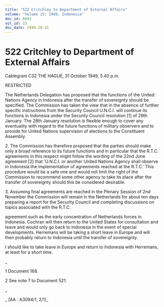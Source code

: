 ```yaml
---
title: "522 Critchley to Department of External Affairs"
volume: "Volume 15: 1949, Indonesia"
doc_id: 6691
vol_id: 15
doc_date: 1949-10-31
---
```


# 522 Critchley to Department of External Affairs

Cablegram C32 THE HAGUE, 31 October 1949, 5.40 p.m.

RESTRICTED

The Netherlands Delegation has proposed that the functions of the United Nations Agency in Indonesia after the transfer of sovereignty should be specified. The Commission has taken the view that in the absence of further specific instructions from the Security Council U.N.C.I. will continue its functions in Indonesia under the Security Council resolution [1] of 28th January. The 28th January resolution is flexible enough to cover any eventuality with regard to the future functions of military observers and to provide for United Nations supervision of elections to the Constituent Assembly.

2\. The Commission has therefore proposed that the parties should make only a broad reference to its future functions and in particular that the R.T.C. agreements in this respect might follow the wording of the 22nd June agreement [2] that 'U.N.C.I. or another United Nations Agency shall observe in Indonesia the implementation of agreements reached at the R.T.C.' This procedure would be a safe one and would not limit the right of the Commission to recommend some other agency to take its place after the transfer of sovereignty should this be considered desirable.

3\. Assuming final agreements are reached in the Plenary Session of 2nd November the Commission will remain in the Netherlands for about ten days preparing a report for the Security Council and completing discussions on topics associated with the R.T.C.

agreement such as the early concentration of Netherlands forces in Indonesia. Cochran will then return to the United States for consultation and leave and would only go back to Indonesia in the event of special developments. Herremans will be taking a short leave in Europe and will then probably return to Indonesia until the transfer of sovereignty.

I should like to take leave in Europe and return to Indonesia with Herremans, at least for a short time.

_

1 Document 168.

2 See note 7 to Document 521.

_

_ [AA : A3094/1, 2/1]_
